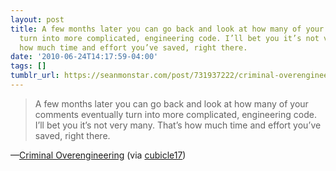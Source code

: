 ```yaml
---
layout: post
title: A few months later you can go back and look at how many of your comments eventually
  turn into more complicated, engineering code. I’ll bet you it’s not very many. That’s
  how much time and effort you’ve saved, right there.
date: '2010-06-24T14:17:59-04:00'
tags: []
tumblr_url: https://seanmonstar.com/post/731937222/criminal-overengineering
---
```

> A few months later you can go back and look at how many of your comments eventually turn into more complicated, engineering code. I’ll bet you it’s not very many. That’s how much time and effort you’ve saved, right there.

—[Criminal Overengineering](http://coderoom.wordpress.com/2010/06/23/criminal-overengineering/) (via [cubicle17](http://cubicle17.com/post/729286447/we-have-to-stop-championing-each-ridiculous-feat))
